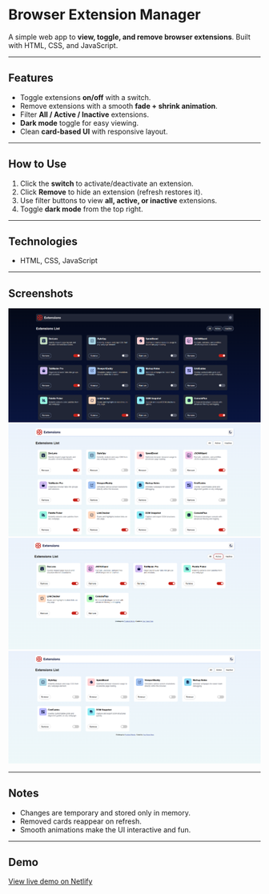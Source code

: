 # Browser Extension Manager

A simple web app to **view, toggle, and remove browser extensions**. Built with HTML, CSS, and JavaScript.

---

## Features
- Toggle extensions **on/off** with a switch.
- Remove extensions with a smooth **fade + shrink animation**.
- Filter **All / Active / Inactive** extensions.
- **Dark mode** toggle for easy viewing.
- Clean **card-based UI** with responsive layout.

---

## How to Use
1. Click the **switch** to activate/deactivate an extension.
2. Click **Remove** to hide an extension (refresh restores it).
3. Use filter buttons to view **all, active, or inactive** extensions.
4. Toggle **dark mode** from the top right.

---

## Technologies
- HTML, CSS, JavaScript

---
## Screenshots
<img src="Browser Extension Manager/assets/images/Screenshot 2025-10-25 181225.png" alt="Browser Extension Manager Screenshot" width="600">
<img src="Browser Extension Manager/assets/images/Screenshot 2025-10-25 181246.png" alt="Browser Extension Manager Screenshot" width="600">
<img src="Browser Extension Manager/assets/images/Screenshot 2025-10-25 181308.png" alt="Browser Extension Manager Screenshot" width="600">
<img src="Browser Extension Manager/assets/images/Screenshot 2025-10-25 181328.png" alt="Browser Extension Manager Screenshot" width="600">


---

## Notes
- Changes are temporary and stored only in memory.
- Removed cards reappear on refresh.
- Smooth animations make the UI interactive and fun.

---

## Demo
[View live demo on Netlify](https://your-netlify-link.netlify.app)

